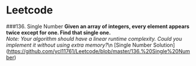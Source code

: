 # Leetcode

###136. Single Number
**Given an array of integers, every element appears twice except for one. Find that single one.**                   
*Note: Your algorithm should have a linear runtime complexity. Could you implement it without using extra memory?*\n
[Single Number Solution] (https://github.com/ycl11761/Leetcode/blob/master/136.%20Single%20Number)
